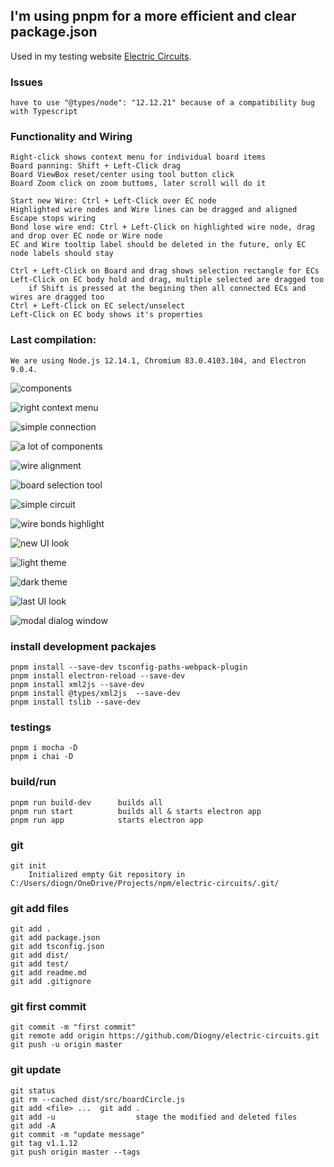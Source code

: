 
## I'm using pnpm for a more efficient and clear package.json

Used in my testing website [Electric Circuits](http://diogny.com/tests/circuits.php).

### Issues
	have to use "@types/node": "12.12.21" because of a compatibility bug with Typescript

### Functionality and Wiring

	Right-click shows context menu for individual board items
	Board panning: Shift + Left-Click drag
	Board ViewBox reset/center using tool button click
	Board Zoom click on zoom buttoms, later scroll will do it

	Start new Wire: Ctrl + Left-Click over EC node
	Highlighted wire nodes and Wire lines can be dragged and aligned
	Escape stops wiring
	Bond lose wire end: Ctrl + Left-Click on highlighted wire node, drag and drop over EC node or Wire node
	EC and Wire tooltip label should be deleted in the future, only EC node labels should stay
	
	Ctrl + Left-Click on Board and drag shows selection rectangle for ECs
	Left-Click on EC body hold and drag, multiple selected are dragged too
		if Shift is pressed at the begining then all connected ECs and wires are dragged too
	Ctrl + Left-Click on EC select/unselect
	Left-Click on EC body shows it's properties
	


### Last compilation:
	We are using Node.js 12.14.1, Chromium 83.0.4103.104, and Electron 9.0.4.

![components](img/img01.png)

![right context menu](img/img02.png)

![simple connection](img/img03.png)

![a lot of components](img/img04.png)

![wire alignment](img/img05.png)

![board selection tool](img/img07.png)

![simple circuit](img/img06.png)

![wire bonds highlight](img/img08.png)

![new UI look](img/img09.png)

![light theme](img/img10.png)

![dark theme](img/img11.png)

![last UI look](img/img12.png)

![modal dialog window](img/img13.png)

### install development packajes
	pnpm install --save-dev tsconfig-paths-webpack-plugin
	pnpm install electron-reload --save-dev
	pnpm install xml2js --save-dev
	pnpm install @types/xml2js  --save-dev
	pnpm install tslib --save-dev

### testings
	pnpm i mocha -D
	pnpm i chai -D
	
### build/run
	pnpm run build-dev		builds all
	pnpm run start			builds all & starts electron app
	pnpm run app			starts electron app

### git
	git init
		Initialized empty Git repository in C:/Users/diogn/OneDrive/Projects/npm/electric-circuits/.git/

### git add files
	git add .
	git add package.json
	git add tsconfig.json
	git add dist/
	git add test/
	git add readme.md
	git add .gitignore
	

### git first commit
	git commit -m "first commit"
	git remote add origin https://github.com/Diogny/electric-circuits.git
	git push -u origin master

### git update
	git status
	git rm --cached dist/src/boardCircle.js
	git add <file> ...	git add .
	git add -u					stage the modified and deleted files
	git add -A
	git commit -m "update message"
	git tag v1.1.12
	git push origin master --tags

